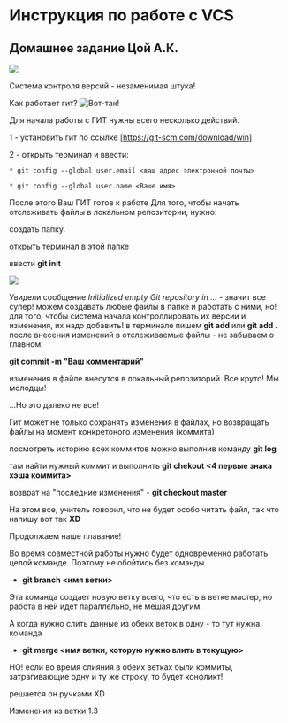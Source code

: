 # Инструкция по работе с VCS 
## Домашнее задание Цой А.К.

![](https://nicknixer.ru/wp-content/uploads/2017/05/6-30-12_Git1.jpg)

Система контроля версий - незаменимая штука!

Как работает гит?
![Вот-так!](https://fuzeservers.ru/wp-content/uploads/c/4/7/c47fd3a4ffe633e8ae3d8b3d4ddc7ccb.png)

Для начала работы с ГИТ нужны всего несколько действий.

1 - установить гит  по ссылке [https://git-scm.com/download/win] 

2 - открыть терминал и ввести:

    * git config --global user.email <ваш адрес электронной почты>

    * git config --global user.name <Ваше имя>
После этого Ваш ГИТ готов к работе
Для того, чтобы начать отслеживать файлы в локальном репозитории, нужно: 
   
создать папку. 

открыть терминал в этой папке

ввести **git init** 

![](https://avatars.mds.yandex.net/i?id=4842fb3a4b4b81fdefa2af95a0994fb9-4815706-images-thumbs&n=13&exp=1)

Увидели сообщение _Initialized empty Git repository in ..._ - значит все супер!
можем создавать любые файлы в папке и работать с ними, но!
для того, чтобы система начала контроллировать их версии и изменения, их надо добавить!
в терминале пишем **git add <filename>** или **git add .**
после внесения изменений в отслеживаемые файлы - не забываем о главном: 

**git commit -m "Ваш комментарий"** 

изменения в файле внесутся в локальный репозиторий. Все круто! Мы молодцы!

...Но это далеко не все!

Гит может не только сохранять изменения в файлах, но возвращать файлы на момент конкретоного изменения (коммита)

посмотреть историю всех коммитов можно выполнив команду **git log**

там найти нужный коммит и выполнить **git chekout <4 первые знака хэша коммита>**

возврат на "последние изменения" - **git checkout master**

На этом все, учитель говорил, что не будет особо читать файл, так что напишу вот так **XD**

Продолжаем наше плавание!

Во время совместной работы нужно будет одновременно работать целой команде.
Поэтому не обойтись без команды

* **git branch <имя ветки>**

Эта команда создает новую ветку всего, что есть в ветке мастер, но работа в ней идет параллельно, не мешая другим.

А когда нужно слить данные из обеих веток в одну - то тут нужна команда 

* **git merge <имя ветки, которую нужно влить в текущую>**

НО! если во время слияния в обеих ветках были коммиты, затрагивающие одну и ту же строку, то будет конфликт!

решается он ручками XD




Изменения из ветки 1.3







